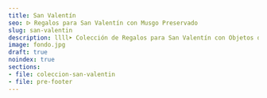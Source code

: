 ```yaml
---
title: San Valentín
seo: ᐅ Regalos para San Valentín con Musgo Preservado
slug: san-valentin
description: llll➤ Colección de Regalos para San Valentín con Objetos de Decoración con Musgo Preservado ☝ Tienda Especializada en Diseño de Interiores, Jardines Verticales y Paisajismo.
image: fondo.jpg
draft: true
noindex: true
sections:
- file: coleccion-san-valentin
- file: pre-footer
---
```

